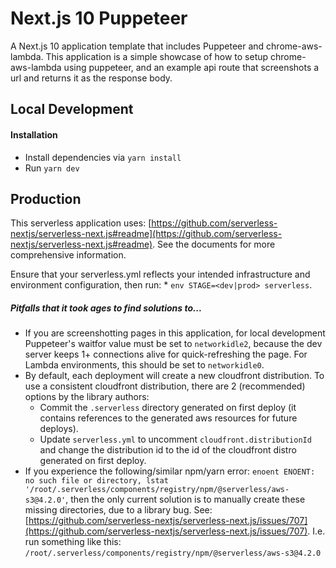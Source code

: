 # Next.js 10 Puppeteer

A Next.js 10 application template that includes Puppeteer and chrome-aws-lambda. This application is a simple showcase of how to setup chrome-aws-lambda using puppeteer, and an example api route that screenshots a url and returns it as the response body.

## Local Development
#### Installation
* Install dependencies via `yarn install`
* Run `yarn dev`

## Production 

This serverless application uses: [https://github.com/serverless-nextjs/serverless-next.js#readme](https://github.com/serverless-nextjs/serverless-next.js#readme). See the documents for more comprehensive information.

Ensure that your serverless.yml reflects your intended infrastructure and environment configuration, then run:
    * `env STAGE=<dev|prod> serverless`.

##### Pitfalls that it took ages to find solutions to...
* If you are screenshotting pages in this application, for local development Puppeteer's waitfor value must be set to `networkidle2`, because the dev server keeps 1+ connections alive for quick-refreshing the page. For Lambda environments, this should be set to `networkidle0`.
* By default, each deployment will create a new cloudfront distribution. To use a consistent cloudfront distribution, there are 2 (recommended) options by the library authors:
    * Commit the `.serverless` directory generated on first deploy (it contains references to the generated aws resources for future deploys).
    * Update `serverless.yml` to uncomment `cloudfront.distributionId` and change the distribution id to the id of the cloudfront distro generated on first deploy.
* If you experience the following/similar npm/yarn error: `enoent ENOENT: no such file or directory, lstat '/root/.serverless/components/registry/npm/@serverless/aws-s3@4.2.0'`, then the only current solution is to manually create these missing directories, due to a library bug. See: [https://github.com/serverless-nextjs/serverless-next.js/issues/707](https://github.com/serverless-nextjs/serverless-next.js/issues/707). I.e. run something like this: `/root/.serverless/components/registry/npm/@serverless/aws-s3@4.2.0`